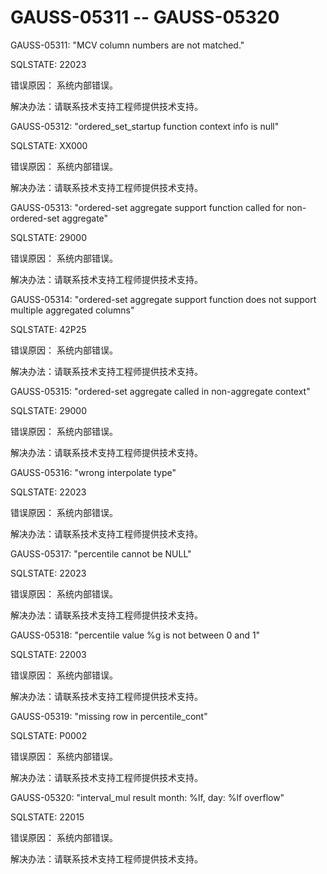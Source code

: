 # GAUSS-05311 -- GAUSS-05320<a name="ZH-CN_TOPIC_0302073155"></a>

GAUSS-05311: "MCV column numbers are not matched."

SQLSTATE: 22023

错误原因： 系统内部错误。

解决办法：请联系技术支持工程师提供技术支持。

GAUSS-05312: "ordered\_set\_startup function context info is null"

SQLSTATE: XX000

错误原因： 系统内部错误。

解决办法：请联系技术支持工程师提供技术支持。

GAUSS-05313: "ordered-set aggregate support function called for non-ordered-set aggregate"

SQLSTATE: 29000

错误原因： 系统内部错误。

解决办法：请联系技术支持工程师提供技术支持。

GAUSS-05314: "ordered-set aggregate support function does not support multiple aggregated columns"

SQLSTATE: 42P25

错误原因： 系统内部错误。

解决办法：请联系技术支持工程师提供技术支持。

GAUSS-05315: "ordered-set aggregate called in non-aggregate context"

SQLSTATE: 29000

错误原因： 系统内部错误。

解决办法：请联系技术支持工程师提供技术支持。

GAUSS-05316: "wrong interpolate type"

SQLSTATE: 22023

错误原因： 系统内部错误。

解决办法：请联系技术支持工程师提供技术支持。

GAUSS-05317: "percentile cannot be NULL"

SQLSTATE: 22023

错误原因： 系统内部错误。

解决办法：请联系技术支持工程师提供技术支持。

GAUSS-05318: "percentile value %g is not between 0 and 1"

SQLSTATE: 22003

错误原因： 系统内部错误。

解决办法：请联系技术支持工程师提供技术支持。

GAUSS-05319: "missing row in percentile\_cont"

SQLSTATE: P0002

错误原因： 系统内部错误。

解决办法：请联系技术支持工程师提供技术支持。

GAUSS-05320: "interval\_mul result month: %lf, day: %lf overflow"

SQLSTATE: 22015

错误原因： 系统内部错误。

解决办法：请联系技术支持工程师提供技术支持。

